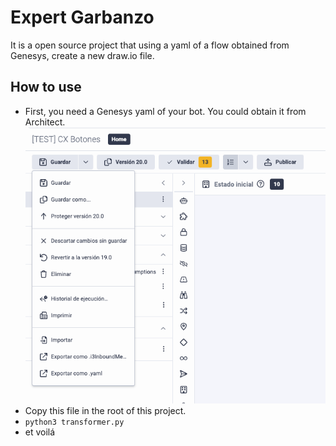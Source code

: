 # Expert Garbanzo

It is a open source project that using a yaml of a flow obtained from Genesys, create a new draw.io file.

## How to use
- First, you need a Genesys yaml of your bot. You could obtain it from Architect.
![Architect image](/docs/export_yaml.png "Architect image")
- Copy this file in the root of this project.
- ```python3 transformer.py```
- et voilá